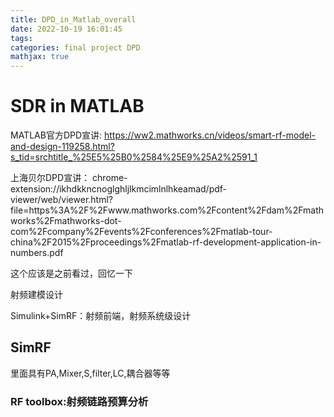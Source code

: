 ```yaml
---
title: DPD_in_Matlab_overall
date: 2022-10-19 16:01:45
tags:
categories: final project DPD
mathjax: true
---
```

# SDR in MATLAB
MATLAB官方DPD宣讲:
https://ww2.mathworks.cn/videos/smart-rf-model-and-design-119258.html?s_tid=srchtitle_%25E5%25B0%2584%25E9%25A2%2591_1

上海贝尔DPD宣讲：
chrome-extension://ikhdkkncnoglghljlkmcimlnlhkeamad/pdf-viewer/web/viewer.html?file=https%3A%2F%2Fwww.mathworks.com%2Fcontent%2Fdam%2Fmathworks%2Fmathworks-dot-com%2Fcompany%2Fevents%2Fconferences%2Fmatlab-tour-china%2F2015%2Fproceedings%2Fmatlab-rf-development-application-in-numbers.pdf

这个应该是之前看过，回忆一下

射频建模设计

Simulink+SimRF：射频前端，射频系统级设计


## SimRF
里面具有PA,Mixer,S,filter,LC,耦合器等等

### RF toolbox:射频链路预算分析




